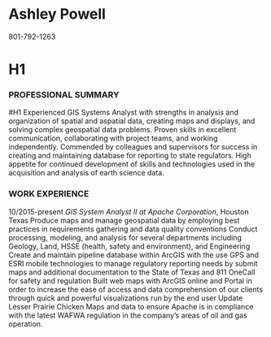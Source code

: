 # Ashley Powell
801-792-1263
# H1

### PROFESSIONAL SUMMARY
#H1
Experienced GIS Systems Analyst with strengths in analysis and organization of spatial and aspatial data, creating maps and displays, and solving complex geospatial data problems. Proven skills in excellent communication, collaborating with project teams, and working independently. Commended by colleagues and supervisors for success in creating and maintaining database for reporting to state regulators. High appetite for continued development of skills and technologies used in the acquisition and analysis of earth science data.

### WORK EXPERIENCE
10/2015-present	_GIS System Analyst II at Apache Corporation_, Houston Texas
Produce maps and manage geospatial data by employing best practices in requirements gathering and data quality conventions
Conduct processing, modeling, and analysis for several departments including Geology, Land, HSSE (health, safety and environment), and Engineering
Create and maintain pipeline database within ArcGIS with the use GPS and ESRI mobile technologies to manage regulatory reporting needs by submit maps and additional documentation to the State of Texas and 811 OneCall for safety and regulation
Built web maps with ArcGIS online and Portal in order to increase the ease of access and data comprehension of our clients through quick and powerful visualizations run by the end user 
Update Lesser Prairie Chicken Maps and data to ensure Apache is in compliance with the latest WAFWA regulation in the company’s areas of oil and gas operation.
